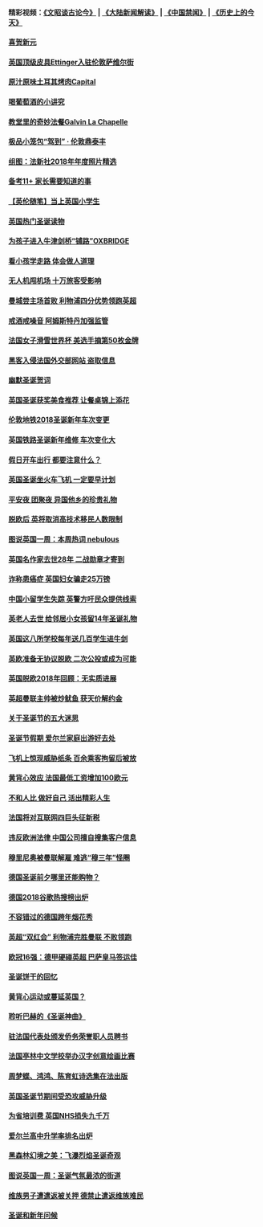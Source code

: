 #### 精彩视频：[《文昭谈古论今》](https://github.com/gfw-breaker/wenzhao/blob/master/README.md?t=12280931) | [《大陆新闻解读》](https://github.com/gfw-breaker/ntdtv-comedy/blob/master/README.md?t=12280931) | [《中国禁闻》](https://github.com/gfw-breaker/ntdtv-news/blob/master/README.md?t=12280931) | [《历史上的今天》](https://github.com/gfw-breaker/today-in-history/blob/master/README.md?t=12280931) 

#### [喜贺新元](../pages/nsc974/n10936605.md?t=12280931) 

#### [英国顶级皮具Ettinger入驻伦敦萨维尔街](../pages/nsc974/n10936595.md?t=12280931) 

#### [原汁原味土耳其烤肉Capital](../pages/nsc974/n10936573.md?t=12280931) 

#### [喝葡萄酒的小讲究](../pages/nsc974/n10936535.md?t=12280931) 

#### [教堂里的奇妙法餐Galvin La Chapelle](../pages/nsc974/n10935913.md?t=12280931) 

#### [极品小笼包“驾到” · 伦敦鼎泰丰](../pages/nsc974/n10935791.md?t=12280931) 

#### [组图：法新社2018年年度照片精选](../pages/nsc974/n10935213.md?t=12280931) 

#### [备考11+ 家长需要知道的事](../pages/nsc974/n10934312.md?t=12280931) 

#### [【英伦随笔】当上英国小学生](../pages/nsc974/n10934305.md?t=12280931) 

#### [英国热门圣诞读物](../pages/nsc974/n10934285.md?t=12280931) 

#### [为孩子进入牛津剑桥“铺路”OXBRIDGE](../pages/nsc974/n10934233.md?t=12280931) 

#### [看小孩学走路 体会做人道理](../pages/nsc974/n10934169.md?t=12280931) 

#### [无人机闯机场  十万旅客受影响](../pages/nsc974/n10934028.md?t=12280931) 

#### [曼城尝主场首败 利物浦四分优势领跑英超](../pages/nsc974/n10932818.md?t=12280931) 

#### [戒酒戒噪音 阿姆斯特丹加强监管](../pages/nsc974/n10928070.md?t=12280931) 

#### [法国女子滑雪世界杯 美选手摘第50枚金牌](../pages/nsc974/n10927351.md?t=12280931) 

#### [黑客入侵法国外交部网站 盗取信息](../pages/nsc974/n10927269.md?t=12280931) 

#### [幽默圣诞贺词](../pages/nsc974/n10926672.md?t=12280931) 

#### [英国圣诞获奖美食推荐 让餐桌锦上添花](../pages/nsc974/n10926641.md?t=12280931) 

#### [伦敦地铁2018圣诞新年车次变更](../pages/nsc974/n10926629.md?t=12280931) 

#### [英国铁路圣诞新年维修 车次变化大](../pages/nsc974/n10926618.md?t=12280931) 

#### [假日开车出行 都要注意什么？](../pages/nsc974/n10926610.md?t=12280931) 

#### [英国圣诞坐火车飞机 一定要早计划](../pages/nsc974/n10926599.md?t=12280931) 

#### [平安夜 团聚夜 异国他乡的珍贵礼物](../pages/nsc974/n10925634.md?t=12280931) 

#### [脱欧后 英将取消高技术移民人数限制](../pages/nsc974/n10924981.md?t=12280931) 

#### [图说英国一周：本周热词 nebulous](../pages/nsc974/n10925020.md?t=12280931) 

#### [英国名作家去世28年 二战勋章才寄到](../pages/nsc974/n10925014.md?t=12280931) 

#### [诈称患癌症 英国妇女骗走25万镑](../pages/nsc974/n10925008.md?t=12280931) 

#### [中国小留学生失踪  英警方吁民众提供线索](../pages/nsc974/n10925001.md?t=12280931) 

#### [英老人去世 给邻居小女孩留14年圣诞礼物](../pages/nsc974/n10924997.md?t=12280931) 

#### [英国这八所学校每年送几百学生进牛剑](../pages/nsc974/n10924990.md?t=12280931) 

#### [英欧准备无协议脱欧 二次公投或成为可能](../pages/nsc974/n10923373.md?t=12280931) 

#### [英国脱欧2018年回顾：无实质进展](../pages/nsc974/n10923355.md?t=12280931) 

#### [英超曼联主帅被炒鱿鱼 获天价解约金](../pages/nsc974/n10922656.md?t=12280931) 

#### [关于圣诞节的五大迷思](../pages/nsc974/n10919864.md?t=12280931) 

#### [圣诞节假期 爱尔兰家庭出游好去处](../pages/nsc974/n10919966.md?t=12280931) 

#### [飞机上惊现威胁纸条 百余乘客拘留后被放](../pages/nsc974/n10920081.md?t=12280931) 

#### [黄背心效应 法国最低工资增加100欧元](../pages/nsc974/n10919737.md?t=12280931) 

#### [不和人比 做好自己 活出精彩人生](../pages/nsc974/n10920053.md?t=12280931) 

#### [法国将对互联网四巨头征新税](../pages/nsc974/n10919837.md?t=12280931) 

#### [违反欧洲法律 中国公司擅自搜集客户信息](../pages/nsc974/n10918199.md?t=12280931) 

#### [穆里尼奥被曼联解雇 难逃“穆三年”怪圈](../pages/nsc974/n10919101.md?t=12280931) 

#### [德国圣诞前夕哪里还能购物？](../pages/nsc974/n10918186.md?t=12280931) 

#### [德国2018谷歌热搜榜出炉](../pages/nsc974/n10918077.md?t=12280931) 

#### [不容错过的德国跨年烟花秀](../pages/nsc974/n10917989.md?t=12280931) 

#### [英超“双红会” 利物浦完胜曼联 不败领跑](../pages/nsc974/n10917557.md?t=12280931) 

#### [欧冠16强：德甲硬碰英超 巴萨皇马签运佳](../pages/nsc974/n10917207.md?t=12280931) 

#### [圣诞饼干的回忆](../pages/nsc974/n10916160.md?t=12280931) 

#### [黄背心运动或蔓延英国？](../pages/nsc974/n10915769.md?t=12280931) 

#### [聆听巴赫的《圣诞神曲》](../pages/nsc974/n10910868.md?t=12280931) 

#### [驻法国代表处颁发侨务荣誉职人员聘书](../pages/nsc974/n10912829.md?t=12280931) 

#### [法国亭林中文学校举办汉字创意绘画比赛](../pages/nsc974/n10912809.md?t=12280931) 

#### [周梦蝶、鸿鸿、陈育虹诗选集在法出版](../pages/nsc974/n10912778.md?t=12280931) 

#### [英国圣诞节期间受恐攻威胁升级](../pages/nsc974/n10911486.md?t=12280931) 

#### [为省培训费  英国NHS损失九千万](../pages/nsc974/n10911478.md?t=12280931) 

#### [爱尔兰高中升学率排名出炉](../pages/nsc974/n10910761.md?t=12280931) 

#### [黑森林幻境之美：飞瀑烈焰圣诞奇观](../pages/nsc974/n10909442.md?t=12280931) 

#### [图说英国一周：圣诞气氛最浓的街道](../pages/nsc974/n10909173.md?t=12280931) 

#### [维族男子遭遣返被关押 德禁止遣返维族难民](../pages/nsc974/n10908943.md?t=12280931) 

#### [圣诞和新年问候](../pages/nsc974/n10909160.md?t=12280931) 

